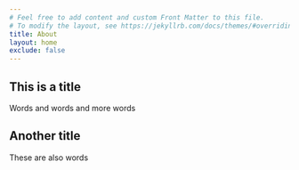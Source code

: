 ```yaml
---
# Feel free to add content and custom Front Matter to this file.
# To modify the layout, see https://jekyllrb.com/docs/themes/#overriding-theme-defaults
title: About
layout: home
exclude: false
---
```


## This is a title

Words and words and more words

## Another title

These are also words
